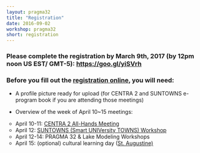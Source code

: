 ```yaml
---
layout: pragma32
title: "Registration"
date: 2016-09-02
workshop: pragma32
short: registration
---
```


### Please complete the registration by March 9th, 2017 (by 12pm noon US EST/ GMT-5): <a href="https://goo.gl/yiSVrh" target="_blank">https://goo.gl/yiSVrh</a>


### Before you fill out the <a href="https://goo.gl/Brcw5K" target="_blank">registration online</a>, you will need:

* A profile picture ready for upload (for CENTRA 2 and SUNTOWNS e-program book if you are attending those meetings) 

* Overview of the week of April 10~15 meetings:
<ul type="circle">
 <li>April 10-11: <a href="http://www.globalcentra.org/centra2/" target="_blank">CENTRA 2 All-Hands Meeting</a></li>
 <li>April 12: <a href="http://www.globalcentra.org/suntowns2017/" target="_blank">SUNTOWNS (Smart UNIVersity TOWNS) Workshop</a></li>
 <li>April 12-14: PRAGMA 32 & Lake Modeling Workshops</li>
 <li>April 15: (optional) cultural learning day (<a href="https://en.wikipedia.org/wiki/St._Augustine,_Florida" target="_blank">St. Augustine)</a></li>
</ul>
<p> </p>

